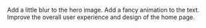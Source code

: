 Add a little blur to the hero image. Add a fancy animation to the text. Improve the overall user experience and design of the home page.
